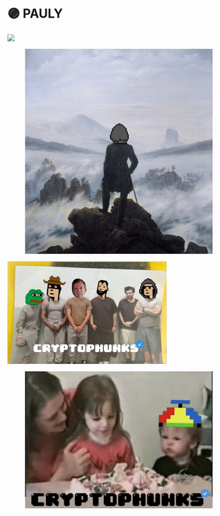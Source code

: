 # 🟣 PAULY

![](<../../.gitbook/assets/image (12) (2).png>)

<figure><img src="../../.gitbook/assets/FqzvFs7aIAA8SkR.jpeg" alt=""><figcaption></figcaption></figure>

![](<../../.gitbook/assets/image (34).png>)

<figure><img src="../../.gitbook/assets/Fpw4vWdWYAIQXUt.jpeg" alt=""><figcaption></figcaption></figure>
